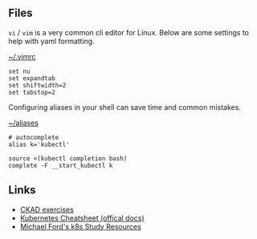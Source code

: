 ## Files

`vi` / `vim` is a very common cli editor for Linux. Below are some settings to help with yaml formatting.

[~/.vimrc](files/.vimrc)
```
set nu
set expandtab
set shiftwidth=2
set tabstop=2
```

Configuring aliases in your shell can save time and common mistakes.

[~/aliases](files/aliases)
```
# autocomplete
alias k='kubectl'

source <(kubectl completion bash)
complete -F __start_kubectl k
```

## Links

* [CKAD exercises](https://github.com/dgkanatsios/CKAD-exercises)
* [ Kubernetes Cheatsheet (offical docs)](https://kubernetes.io/docs/reference/kubectl/cheatsheet)
* [Michael Ford's k8s Study Resources](https://github.com/michaelford85/kubernetes-study-resources)